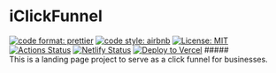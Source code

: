 # iClickFunnel

[![code format: prettier](https://img.shields.io/badge/code_style-prettier-ff69b4.svg)](https://github.com/prettier/prettier) [![code style: airbnb](https://img.shields.io/badge/code--style-airbnb-green)](https://www.npmjs.com/package/eslint-config-airbnb)
[![License: MIT](https://img.shields.io/badge/License-MIT-yellow.svg)](https://opensource.org/licenses/MIT) [![Actions Status](https://github.com/hamzahasbi/iClickFunnel/workflows/Build%20and%20Test/badge.svg)](https://github.com/hamzahasbi/iClickFunnel/actions) [![Netlify Status](https://api.netlify.com/api/v1/badges/05444491-8760-496f-a2f6-983ab3588083/deploy-status)](https://app.netlify.com/sites/easy-animate/deploys) 
[![Deploy to Vercel](https://vercel.com/button)](https://vercel.com/import/project?template=https://github.com/vercel/vercel/tree/master/examples/gatsby)
#####<br>This is a landing page project to serve as a click funnel for businesses. 
